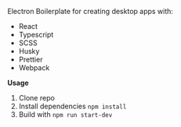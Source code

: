Electron Boilerplate for creating desktop apps with:
* React
* Typescript 
* SCSS
* Husky
* Prettier
* Webpack

__Usage__
1. Clone repo
2. Install dependencies `npm install`
3. Build with `npm run start-dev`

